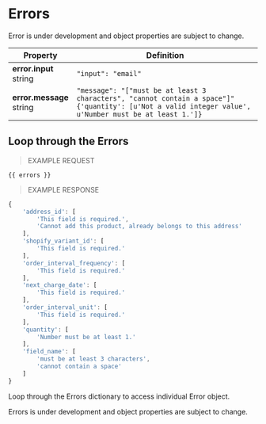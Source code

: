 # Errors
Error is under development and object properties are subject to change.

Property | Definition
--------- | -------
<b>error.input</b> <br> string| `"input": "email"`<br> 
<b>error.message</b> <br> string| `"message": "["must be at least 3 characters", "cannot contain a space"]"` <br>  `{'quantity': [u'Not a valid integer value', u'Number must be at least 1.']} `<br> 

## Loop through the Errors

> EXAMPLE REQUEST

```liquid
{{ errors }}
```

> EXAMPLE RESPONSE

```javascript
{
	'address_id': [
		'This field is required.',
		'Cannot add this product, already belongs to this address'
	],
	'shopify_variant_id': [
		'This field is required.'
	],
	'order_interval_frequency': [
		'This field is required.'
	], 
	'next_charge_date': [
		'This field is required.'
	],
	'order_interval_unit': [
		'This field is required.'
	],
	'quantity': [
		'Number must be at least 1.'
	],
	'field_name': [
		'must be at least 3 characters',
		'cannot contain a space'
	]
}
```

Loop through the Errors dictionary to access individual Error object.

Errors is under development and object properties are subject to change.